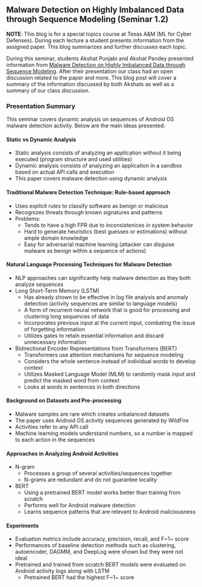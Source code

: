 ## Malware Detection on Highly Imbalanced Data through Sequence Modeling (Seminar 1.2)

**NOTE**: This blog is for a special topics course at Texas A&M (ML for Cyber Defenses). During each lecture a student presents information from the assigned paper. This blog summarizes and further discusses each topic.

During this seminar, students Akshat Punjabi and Akshat Pandey presented information from [Malware Detection on Highly Imbalanced Data through Sequence Modeling](https://dl.acm.org/doi/pdf/10.1145/3338501.3357374). After their presentation our class had an open discussion related to the paper and more. This blog post will cover a summary of the information discussed by both Akshats as well as a summary of our class discussion.

### Presentation Summary
This seminar covers dynamic analysis on sequences of Android OS malware detection activity. Below are the main ideas presented:

#### Static vs Dynamic Analysis
- Static analysis consists of analyzing an application without it being executed (program structure and used utilities)
- Dynamic analysis consists of analyzing an application in a sandbox based on actual API calls and execution
- This paper covers malware detection using dynamic analysis

#### Traditional Malware Detection Technique: Rule-based approach
- Uses explicit rules to classify software as benign or malicious
- Recognizes threats through known signatures and patterns
- Problems:
  - Tends to have a high FPR due to inconsistenices in system behavior
  - Hard to generate heuristics (best guesses or estimations) without ample domain knowledge
  - Easy for adversarial machine learning (attacker can disguise malware as benign within a sequence of actions)

#### Natural Language Processing Techniques for Malware Detection
- NLP approaches can significantly help malware detection as they both analyze sequences
- Long Short-Term Memory (LSTM)
  - Has already shown to be effective in log file analysis and anomaly detection (activity sequences are similar to language models)
  - A form of recurrent neural network that is good for processing and clustering long sequences of data
  - Incorporates previous input at the current input, combating the issue of forgetting information
  - Utilizes gates to retain essential information and discard unnecessary information
- Bidirectional Encoder Representations from Transformers (BERT)
  - Transformers use attention mechanisms for sequence modeling
  - Considers the whole sentence instead of individual words to develop context
  - Utilizes Masked Language Model (MLM) to randomly mask input and predict the masked word from context
  - Looks at words in sentences in both directions

#### Background on Datasets and Pre-processing
- Malware samples are rare which creates unbalanced datasets
- The paper uses Android OS activity sequences generated by WildFire
- Activities refer to any API call
- Machine learning models understand numbers, so a number is mapped to each action in the sequences

#### Approaches in Analyzing Android Activities
- N-gram
  - Processes a group of several activities/sequences together
  - N-grams are redundant and do not guarantee locality
- BERT
  - Using a pretrained BERT model works better than training from scratch
  - Performs well for Android malware detection
  - Learns sequence patterns that are relevant to Android maliciousness

#### Experiments
- Evaluation metrics include accuracy, precision, recall, and F~1~ score
- Performances of baseline detection methods such as clustering, autoencoder, DAGMM, and DeepLog were shown but they were not ideal
- Pretrained and trained from scratch BERT models were evaluated on Android activity logs along with LSTM
  - Pretrained BERT had the highest F~1~ score

